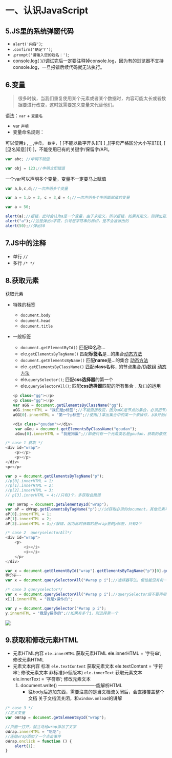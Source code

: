 # 一、认识JavaScript

## 5.JS里的系统弹窗代码

- `alert('内容')`;
- .`confirm('确定？')`;
- .`prompt('请输入您的姓名：')`; 
- console.log( )//调试完后一定要注释掉console.log，因为有的浏览器不支持console.log，一旦报错后续代码就无法执行。

## 6.变量

> 很多时候，当我们重复使用某个元素或者某个数据时，内容可能太长或者数据要进行改变，这时就需要定义变量来代替他们。

语法：`var` + `变量名`

- var `声明`
- 变量命名规则：

可以使用`$` , `_` ,`字母`， `数字`，[ [不能以数字开头][1] ] ,[[字母严格区分大小写][1]]], [ [见名知意][1] ]，不能使用已有的关键字/保留字/API。

```javascript
var abc; //申明不赋值

var obj = 123;//申明立即赋值
```

一个var可以声明多个变量，变量不一定要马上赋值

```javascript
var a,b,c,d;//一次声明多个变量

var a = 1,b = 2, c = 3,d = 4;//一次声明多个申明即赋值的变量
```

```javascript
var a = 50;

alert(a);//报错，此时会认为a是一个变量，由于未定义，所以报错，如果有定义，则弹出变量的值
alert("a");//这是弹出a字符，引号是字符串的标识，是不会被弹出的
alert(50);//弹出50
```

## 7.JS中的注释

- 单行 `//`
- 多行 `/* */`

## 8.获取元素

获取元素 

- 特殊的标签

  - `document.body`
  - `document.head`
  - `document.title`

- 一般标签

  - `document.getElementById()` 匹配**ID**名称…
  - ele.`getElementsByTagName()` 匹配**标签名**是…的集合[动态方法](http://maxiang.info/client_zh;)
  - `document.getElementsByName()` 匹配**name**是…的集合 [动态方法](http://maxiang.info/client_zh;)
  - ele`.getElementsByClassName()` 匹配**class**名称…的节点集合/伪数组 [动态方法](http://maxiang.info/client_zh;)
  - ele.`querySelector()`; 匹配**css选择器**的第一个
  - ele.`querySelectorAll()`; 匹配**css选择器**匹配的所有集合 
    `.` 及`[]`的运用

  ```javascript
  <p class="gg"></p>
  <p class="gg"></p>
  var aGG = document.getElementsByClassName("gg");
  aGG.innerHTML = "我们是p标签";//不能直接改变，因为aGG是节点的集合，必须把节点单独拿出来
  aGG[0].innerHTML = "第一个p标签";//使用[]拿出集合中的某一个来操作，从0开始计数

  <div class="goudan"></div>
   var aGou = document.getElementsByClassName("goudan");
   aGou[0].innerHTML = "我是狗蛋";//即使只有一个元素类名是goudan，获取的依然是一个集合
  ```

```javascript
/* case 1 获取 */
<div id="wrap">
    <p></p>
    <p></p>
</div>
<p></p>

var p = document.getElementsByTagName("p");
//p[0].innerHTML = 1;
//p[1].innerHTML = 2;
//p[2].innerHTML = 3;
// p[3].innerHTML = 4;//只有3个，多获取会报错

 var oWrap = document.getElementById("wrap");
var aP = oWrap.getElementsByTagName("p");//id获取必须的document，其他元素可以用单个元素来操作，注意不是集合。
aP[0].innerHTML = 1;
aP[1].innerHTML = 2;
aP[2].innerHTML = 3;//报错，因为此时获取的是wrap里的p标签，只有2个
```

```javascript
/* case 2  queryselectorAll*/
<div id="wrap">
    <p>
        <i></i>
		<i></i>
    </p>
</div>

var x = document.getElementById("wrap").getElementsByTagName("p")[0].getElementsByTagName("i");
等价于--
var x = document.querySelectorAll("#wrap p i");//选择器写法，但性能没有前一种好 

/* case 3 queryselector*/
var x = document.querySelectorAll("#wrap p i");//querySelector后不要再用querySelector来选择，会有错误。
x[1].innerHTML = "我是x操作的";

var y = document.querySelector("#wrap p i");
y.innerHTML = "我是y操作的";//如果有多个i，则选择第一个
```



![](G:\WEB前端系统班\JS精英实验班课堂操作&作业\笔记\pic\1.png)

## 9.获取和修改元素HTML

- 元素HTML内容 
  `ele.innerHTML` 获取元素HTML 
  ele.innerHTML = ‘字符串’; 修改元素HTML
- 元素文本内容 
  标准 
  `ele.textContent` 获取元素文本 
  ele.textContent = ‘字符串’; 修改元素文本 
  非标准(ie低版本) 
  `ele.innerText` 获取元素文本 
  ele.innerText = ‘字符串’; 修改元素文本
  1. document.write() ————————-能解析HTML
     - 往body后追加东西，需要注意的是当文档流关闭后，会直接覆盖整个文档 
       关于文档流关闭，和`window.onload`的讲解

```javascript
/* case 3 */
//定义变量
var oWrap = document.getElementById("wrap");

//页面一打开，就立马给wrap添加了文字
oWrap.innerHTML = "哈哈";                            
//还给wrap添加了一个点击事件
oWrap.onclick = function () {
    alert(1);
}
```

